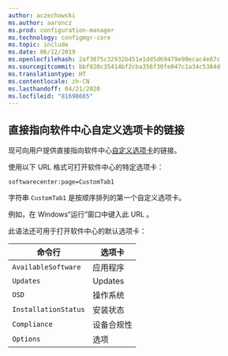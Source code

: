 ```yaml
---
author: aczechowski
ms.author: aaroncz
ms.prod: configuration-manager
ms.technology: configmgr-core
ms.topic: include
ms.date: 06/12/2019
ms.openlocfilehash: 2af3075c32932b451e1dd5d69479e90ecac4e87c
ms.sourcegitcommit: bbf820c35414bf2cba356f30fe047c1a34c5384d
ms.translationtype: HT
ms.contentlocale: zh-CN
ms.lasthandoff: 04/21/2020
ms.locfileid: "81698665"
---
```

## <a name="direct-link-to-custom-tabs-in-software-center"></a><a name="bkmk_swctr"></a> 直接指向软件中心自定义选项卡的链接

<!--4655176-->

现可向用户提供直接指向软件中心[自定义选项卡](../../../../clients/deploy/about-client-settings.md#software-center-tab-visibility)的链接。

使用以下 URL 格式可打开软件中心的特定选项卡：

`softwarecenter:page=CustomTab1`

字符串 `CustomTab1` 是按顺序排列的第一个自定义选项卡。

例如，在 Windows“运行”窗口中键入此 URL  。

此语法还可用于打开软件中心的默认选项卡：

|命令行  |选项卡  |
|---------|---------|
|`AvailableSoftware`|应用程序|
|`Updates`|Updates|
|`OSD`|操作系统|
|`InstallationStatus`|安装状态|
|`Compliance`|设备合规性|
|`Options`|选项|
